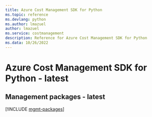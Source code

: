 ```yaml
---
title: Azure Cost Management SDK for Python
ms.topic: reference
ms.devlang: python
ms.author: lmazuel
author: lmazuel
ms.service: costmanagement
description: Reference for Azure Cost Management SDK for Python
ms.data: 10/26/2022
---
```

# Azure Cost Management SDK for Python - latest

## Management packages - latest
[!INCLUDE [mgmt-packages](cost-management-mgmt-index.md)]